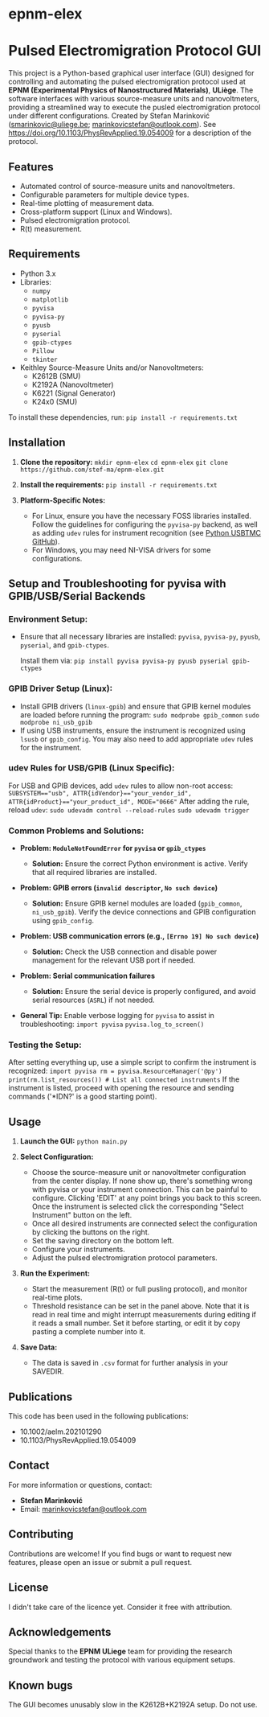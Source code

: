 # epnm-elex

# Pulsed Electromigration Protocol GUI

This project is a Python-based graphical user interface (GUI) designed for controlling and automating the pulsed electromigration protocol used at **EPNM (Experimental Physics of Nanostructured Materials)**, **ULiège**. The software interfaces with various source-measure units and nanovoltmeters, providing a streamlined way to execute the pusled electromigration protocol under different configurations. Created by Stefan Marinković (smarinkovic@uliege.be; marinkovicstefan@outlook.com). See https://doi.org/10.1103/PhysRevApplied.19.054009 for a description of the protocol.

## Features
- Automated control of source-measure units and nanovoltmeters.
- Configurable parameters for multiple device types.
- Real-time plotting of measurement data.
- Cross-platform support (Linux and Windows).
- Pulsed electromigration protocol.
- R(t) measurement.
  
## Requirements
- Python 3.x
- Libraries:
  - `numpy`
  - `matplotlib`
  - `pyvisa`
  - `pyvisa-py`
  - `pyusb`
  - `pyserial`
  - `gpib-ctypes`
  - `Pillow`
  - `tkinter`
- Keithley Source-Measure Units and/or Nanovoltmeters:
  - K2612B (SMU)
  - K2192A (Nanovoltmeter)
  - K6221 (Signal Generator)
  - K24x0 (SMU)

To install these dependencies, run:
```pip install -r requirements.txt```

## Installation
1. **Clone the repository:**
```mkdir epnm-elex```
```cd epnm-elex```
```git clone https://github.com/stef-ma/epnm-elex.git```
2. **Install the requirements:**
```pip install -r requirements.txt```


3. **Platform-Specific Notes:**
   - For Linux, ensure you have the necessary FOSS libraries installed. Follow the guidelines for configuring the `pyvisa-py` backend, as well as adding `udev` rules for instrument recognition (see [Python USBTMC GitHub](https://github.com/python-ivi/python-usbtmc)).
   - For Windows, you may need NI-VISA drivers for some configurations.

## Setup and Troubleshooting for pyvisa with GPIB/USB/Serial Backends

### Environment Setup:

- Ensure that all necessary libraries are installed: `pyvisa`, `pyvisa-py`, `pyusb`, `pyserial`, and `gpib-ctypes`.
  
  Install them via:
```pip install pyvisa pyvisa-py pyusb pyserial gpib-ctypes```


### GPIB Driver Setup (Linux):

- Install GPIB drivers (`linux-gpib`) and ensure that GPIB kernel modules are loaded before running the program:
```sudo modprobe gpib_common``` ```sudo modprobe ni_usb_gpib```
- If using USB instruments, ensure the instrument is recognized using `lsusb` or `gpib_config`. You may also need to add appropriate `udev` rules for the instrument.

### udev Rules for USB/GPIB (Linux Specific):
  
For USB and GPIB devices, add `udev` rules to allow non-root access:
```SUBSYSTEM=="usb", ATTR{idVendor}=="your_vendor_id", ATTR{idProduct}=="your_product_id", MODE="0666"```
After adding the rule, reload `udev`:
```sudo udevadm control --reload-rules``` ```sudo udevadm trigger```

### Common Problems and Solutions:

- **Problem: `ModuleNotFoundError` for `pyvisa` or `gpib_ctypes`**
  - **Solution:** Ensure the correct Python environment is active. Verify that all required libraries are installed.

- **Problem: GPIB errors (`invalid descriptor`, `No such device`)**
  - **Solution:** Ensure GPIB kernel modules are loaded (`gpib_common`, `ni_usb_gpib`). Verify the device connections and GPIB configuration using `gpib_config`.

- **Problem: USB communication errors (e.g., `[Errno 19] No such device`)**
  - **Solution:** Check the USB connection and disable power management for the relevant USB port if needed.

- **Problem: Serial communication failures**
  - **Solution:** Ensure the serial device is properly configured, and avoid serial resources (`ASRL`) if not needed.

- **General Tip:** Enable verbose logging for `pyvisa` to assist in troubleshooting:
```import pyvisa``` ```pyvisa.log_to_screen()```

### Testing the Setup:
After setting everything up, use a simple script to confirm the instrument is recognized:
```import pyvisa rm = pyvisa.ResourceManager('@py')``` 
```print(rm.list_resources()) # List all connected instruments```
If the instrument is listed, proceed with opening the resource and sending commands ('*IDN?' is a good starting point).

## Usage
1. **Launch the GUI:**
```python main.py```

2. **Select Configuration:**
   - Choose the source-measure unit or nanovoltmeter configuration from the center display. If none show up, there's something wrong with pyvisa or your instrument connection. This can be painful to configure. Clicking 'EDIT' at any point brings you back to this screen. Once the instrument is selected click the corresponding "Select Instrument" button on the left.
   - Once all desired instruments are connected select the configuration by clicking the buttons on the right.
   - Set the saving directory on the bottom left.
   - Configure your instruments.
   - Adjust the pulsed electromigration protocol parameters.

3. **Run the Experiment:**
   - Start the measurement (R(t) or full pusling protocol), and monitor real-time plots.
   - Threshold resistance can be set in the panel above. Note that it is read in real time and might interrupt measurements during editing if it reads a small number. Set it before starting, or edit it by copy pasting a complete number into it.

4. **Save Data:**
   - The data is saved in `.csv` format for further analysis in your SAVEDIR.

## Publications
This code has been used in the following publications:
- 10.1002/aelm.202101290
- 10.1103/PhysRevApplied.19.054009

## Contact
For more information or questions, contact:
- **Stefan Marinković**
- Email: marinkovicstefan@outlook.com

## Contributing
Contributions are welcome! If you find bugs or want to request new features, please open an issue or submit a pull request.

## License
I didn't take care of the licence yet. Consider it free with attribution.

## Acknowledgements
Special thanks to the **EPNM ULiege** team for providing the research groundwork and testing the protocol with various equipment setups.

## Known bugs
The GUI becomes unusably slow in the K2612B+K2192A setup. Do not use.

